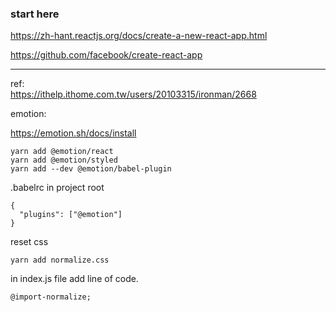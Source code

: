 ### start here

https://zh-hant.reactjs.org/docs/create-a-new-react-app.html  

https://github.com/facebook/create-react-app  

---

ref:  
https://ithelp.ithome.com.tw/users/20103315/ironman/2668


emotion:  

https://emotion.sh/docs/install  

```
yarn add @emotion/react
yarn add @emotion/styled
yarn add --dev @emotion/babel-plugin
```

.babelrc  in project root  
```
{
  "plugins": ["@emotion"]
}
```

reset css
```
yarn add normalize.css
```

in index.js file add line of code.
```
@import-normalize;

```

